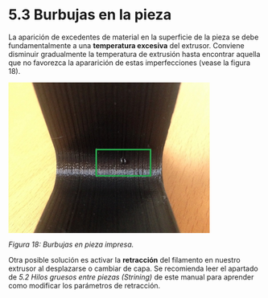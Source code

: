 # 5.3 Burbujas en la pieza

La aparición de excedentes de material en la superficie de la pieza se debe fundamentalmente a una **temperatura excesiva** del extrusor. Conviene disminuir gradualmente la temperatura de extrusión hasta encontrar aquella que no favorezca la apararición de estas imperfecciones (vease la figura 18).

<img src="bur.jpg" alt="bur" height="300" width="400" align="middle">

*Figura 18: Burbujas en pieza impresa.*

Otra posible solución es activar la **retracción** del filamento en nuestro extrusor al desplazarse o cambiar de capa. Se recomienda leer el apartado de *5.2 Hilos gruesos entre piezas (Strining)* de este manual para aprender como modificar los parámetros de retracción.
